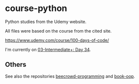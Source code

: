 # course-python

Python studies from the Udemy website.

All files were based on the course from the cited site.

https://www.udemy.com/course/100-days-of-code/

I'm currently on [03-Intermediate+: Day 34](https://github.com/thiagoneye/course-python/tree/main/03-Intermediate+).

## Others

See also the repositories [beecrowd-programming](https://github.com/thiagoneye/beecrowd-programming) and [book-oop](https://github.com/thiagoneye/book-oop).
